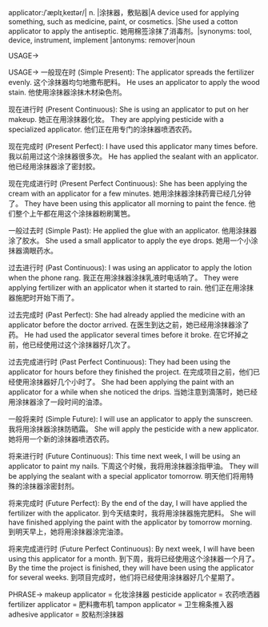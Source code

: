 applicator:/ˈæplɪˌkeɪtər/| n. |涂抹器，敷贴器|A device used for applying something, such as medicine, paint, or cosmetics. |She used a cotton applicator to apply the antiseptic. 她用棉签涂抹了消毒剂。|synonyms: tool, device, instrument, implement |antonyms: remover|noun


USAGE->

USAGE->
一般现在时 (Simple Present):
The applicator spreads the fertilizer evenly.  这个涂抹器均匀地撒布肥料。
He uses an applicator to apply the wood stain. 他使用涂抹器涂抹木材染色剂。


现在进行时 (Present Continuous):
She is using an applicator to put on her makeup. 她正在用涂抹器化妆。
They are applying pesticide with a specialized applicator. 他们正在用专门的涂抹器喷洒农药。


现在完成时 (Present Perfect):
I have used this applicator many times before. 我以前用过这个涂抹器很多次。
He has applied the sealant with an applicator. 他已经用涂抹器涂了密封胶。


现在完成进行时 (Present Perfect Continuous):
She has been applying the cream with an applicator for a few minutes. 她用涂抹器涂抹药膏已经几分钟了。
They have been using this applicator all morning to paint the fence. 他们整个上午都在用这个涂抹器粉刷篱笆。


一般过去时 (Simple Past):
He applied the glue with an applicator. 他用涂抹器涂了胶水。
She used a small applicator to apply the eye drops. 她用一个小涂抹器滴眼药水。


过去进行时 (Past Continuous):
I was using an applicator to apply the lotion when the phone rang. 我正在用涂抹器涂抹乳液时电话响了。
They were applying fertilizer with an applicator when it started to rain. 他们正在用涂抹器施肥时开始下雨了。


过去完成时 (Past Perfect):
She had already applied the medicine with an applicator before the doctor arrived. 在医生到达之前，她已经用涂抹器涂了药。
He had used the applicator several times before it broke.  在它坏掉之前，他已经使用过这个涂抹器好几次了。


过去完成进行时 (Past Perfect Continuous):
They had been using the applicator for hours before they finished the project.  在完成项目之前，他们已经使用涂抹器好几个小时了。
She had been applying the paint with an applicator for a while when she noticed the drips.  当她注意到滴落时，她已经用涂抹器涂了一段时间的油漆。


一般将来时 (Simple Future):
I will use an applicator to apply the sunscreen. 我将用涂抹器涂抹防晒霜。
She will apply the pesticide with a new applicator. 她将用一个新的涂抹器喷洒农药。


将来进行时 (Future Continuous):
This time next week, I will be using an applicator to paint my nails.  下周这个时候，我将用涂抹器涂指甲油。
They will be applying the sealant with a special applicator tomorrow. 明天他们将用特殊的涂抹器涂密封剂。


将来完成时 (Future Perfect):
By the end of the day, I will have applied the fertilizer with the applicator. 到今天结束时，我将用涂抹器施完肥料。
She will have finished applying the paint with the applicator by tomorrow morning. 到明天早上，她将用涂抹器涂完油漆。


将来完成进行时 (Future Perfect Continuous):
By next week, I will have been using this applicator for a month.  到下周，我将已经使用这个涂抹器一个月了。
By the time the project is finished, they will have been using the applicator for several weeks.  到项目完成时，他们将已经使用涂抹器好几个星期了。



PHRASE->
makeup applicator = 化妆涂抹器
pesticide applicator = 农药喷洒器
fertilizer applicator = 肥料撒布机
tampon applicator = 卫生棉条推入器
adhesive applicator = 胶粘剂涂抹器
